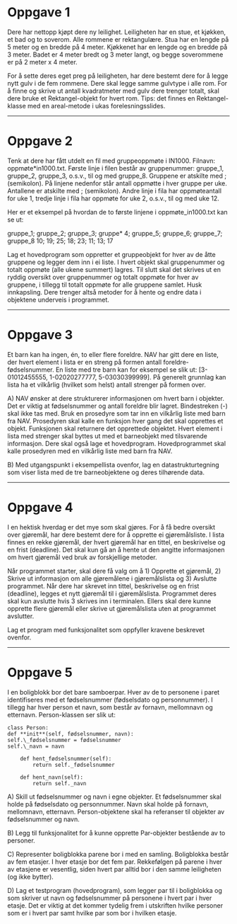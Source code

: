 # Oppgave 1

Dere har nettopp kjøpt dere ny leilighet. Leiligheten har en stue, et kjøkken, et bad og to soverom. Alle rommene er rektangulære. Stua har en lengde på 5 meter og en bredde på 4 meter. Kjøkkenet har en lengde og en bredde på 3 meter. Badet er 4 meter bredt og 3 meter langt, og begge soverommene er på 2 meter x 4 meter.

For å sette deres eget preg på leiligheten, har dere bestemt dere for å legge nytt gulv i de fem rommene. Dere skal legge samme gulvtype i alle rom. For å finne og skrive ut antall kvadratmeter med gulv dere trenger totalt, skal dere bruke et Rektangel-objekt for hvert rom. Tips: det finnes en Rektangel-klasse med en areal-metode i ukas forelesningsslides.

---

# Oppgave 2

Tenk at dere har fått utdelt en fil med gruppeoppmøte i IN1000. Filnavn: oppmøte\*in1000.txt.
Første linje i filen består av gruppenummer: gruppe_1, gruppe_2, gruppe_3, o.s.v., til og med gruppe_8. Gruppene er atskilte med ; (semikolon). På linjene nedenfor står antall oppmøtte i hver gruppe per uke. Antallene er atskilte med ; (semikolon). Andre linje i fila har oppmøteantall for uke 1, tredje linje i fila har oppmøte for uke 2, o.s.v., til og med uke 12.

Her er et eksempel på hvordan de to første linjene i oppmøte_in1000.txt kan se ut:

gruppe_1; gruppe_2; gruppe_3; gruppe\* 4; gruppe_5; gruppe_6; gruppe_7; gruppe_8
10; 19; 25; 18; 23; 11; 13; 17

Lag et hovedprogram som oppretter et gruppeobjekt for hver av de åtte gruppene og legger dem inn i ei liste. I hvert objekt skal gruppenummer og totalt oppmøte (alle ukene summert) lagres. Til slutt skal det skrives ut en ryddig oversikt over gruppenummer og totalt oppmøte for hver av gruppene, i tillegg til totalt oppmøte for alle gruppene samlet. Husk innkapsling. Dere trenger altså metoder for å hente og endre data i objektene underveis i programmet.

---

# Oppgave 3

Et barn kan ha ingen, én, to eller flere foreldre. NAV har gitt dere en liste, der hvert element i lista er en streng på formen antall foreldre-fødselsnummer. En liste med tre barn kan for eksempel se slik ut: [3-01012455555, 1-02020277777, 5-03030399999]. På generelt grunnlag kan lista ha et vilkårlig (hvilket som helst) antall strenger på formen over.

A) NAV ønsker at dere strukturerer informasjonen om hvert barn i objekter. Det er viktig at fødselsnummer og antall foreldre blir lagret. Bindestreken (-) skal ikke tas med. Bruk en prosedyre som tar inn en vilkårlig liste med barn fra NAV. Prosedyren skal kalle en funksjon hver gang det skal opprettes et objekt. Funksjonen skal returnere det opprettede objektet. Hvert element i lista med strenger skal byttes ut med et barneobjekt med tilsvarende informasjon. Dere skal også lage et hovedprogram. Hovedprogrammet skal kalle prosedyren med en vilkårlig liste med barn fra NAV.

B) Med utgangspunkt i eksempellista ovenfor, lag en datastrukturtegning som viser lista med de tre barneobjektene og deres tilhørende data.

---

# Oppgave 4

I en hektisk hverdag er det mye som skal gjøres. For å få bedre oversikt over gjøremål, har dere bestemt dere for å opprette ei gjøremålsliste. I lista finnes en rekke gjøremål, der hvert gjøremål har en tittel, en beskrivelse og en frist (deadline). Det skal kun gå an å hente ut den angitte informasjonen om hvert gjøremål ved bruk av forskjellige metoder.

Når programmet starter, skal dere få valg om å 1) Opprette et gjøremål, 2) Skrive ut informasjon om alle gjøremålene i gjøremålslista og 3) Avslutte programmet. Når dere har skrevet inn tittel, beskrivelse og en frist (deadline), legges et nytt gjøremål til i gjøremålslista. Programmet deres skal kun avslutte hvis 3 skrives inn i terminalen. Ellers skal dere kunne opprette flere gjøremål eller skrive ut gjøremålslista uten at programmet avslutter.

Lag et program med funksjonalitet som oppfyller kravene beskrevet ovenfor.

---

# Oppgave 5

I en boligblokk bor det bare samboerpar. Hver av de to personene i paret identifiseres med et fødselsnummer (fødselsdato og personnummer). I tillegg har hver person et navn, som består av fornavn, mellomnavn og etternavn. Person-klassen ser slik ut:

```python3
class Person:
def **init**(self, fødselsnummer, navn):
self.\_fødselsnummer = fødselsnummer
self.\_navn = navn

    def hent_fødselsnummer(self):
        return self._fødselsnummer

    def hent_navn(self):
        return self._navn
```

A) Skill ut fødselsnummer og navn i egne objekter. Et fødselsnummer skal holde på fødselsdato og personnummer. Navn skal holde på fornavn, mellomnavn, etternavn. Person-objektene skal ha referanser til objekter av fødselsnummer og navn.

B) Legg til funksjonalitet for å kunne opprette Par-objekter bestående av to personer.

C) Representer boligblokka parene bor i med en samling. Boligblokka består av fem etasjer. I hver etasje bor det fem par. Rekkefølgen på parene i hver av etasjene er vesentlig, siden hvert par alltid bor i den samme leiligheten (og ikke bytter).

D) Lag et testprogram (hovedprogram), som legger par til i boligblokka og som skriver ut navn og fødselsnummer på personene i hvert par i hver etasje. Det er viktig at det kommer tydelig frem i utskriften hvilke personer som er i hvert par samt hvilke par som bor i hvilken etasje.
